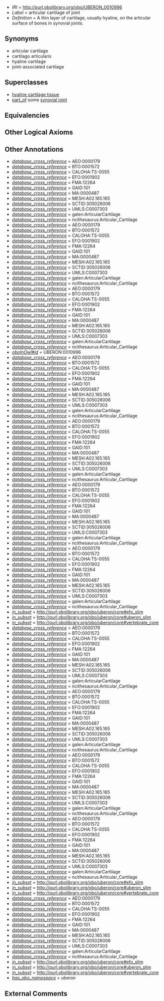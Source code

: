  * *IRI* = http://purl.obolibrary.org/obo/UBERON_0010996
 * *Label* = articular cartilage of joint
 * *Definition* = A thin layer of cartilage, usually hyaline, on the articular surface of bones in synovial joints.

## Synonyms

 * articular cartilage
 * cartilago articularis
 * hyaline cartilage
 * joint-associated cartilage

## Superclasses

 * [hyaline cartilage tissue](../../UBERON/94/UBERON_0001994.md)
 * [part_of](../../BFO/50/BFO_0000050.md) some [synovial joint](../../UBERON/17/UBERON_0002217.md)

## Equivalencies


## Other Logical Axioms


## Other Annotations

 * *[database_cross_reference](../../ef/oboInOwl#hasDbXref.md)* = AEO:0000179
 * *[database_cross_reference](../../ef/oboInOwl#hasDbXref.md)* = BTO:0001572
 * *[database_cross_reference](../../ef/oboInOwl#hasDbXref.md)* = CALOHA:TS-0055
 * *[database_cross_reference](../../ef/oboInOwl#hasDbXref.md)* = EFO:0001902
 * *[database_cross_reference](../../ef/oboInOwl#hasDbXref.md)* = FMA:12264
 * *[database_cross_reference](../../ef/oboInOwl#hasDbXref.md)* = GAID:101
 * *[database_cross_reference](../../ef/oboInOwl#hasDbXref.md)* = MA:0000487
 * *[database_cross_reference](../../ef/oboInOwl#hasDbXref.md)* = MESH:A02.165.165
 * *[database_cross_reference](../../ef/oboInOwl#hasDbXref.md)* = SCTID:305026006
 * *[database_cross_reference](../../ef/oboInOwl#hasDbXref.md)* = UMLS:C0007303
 * *[database_cross_reference](../../ef/oboInOwl#hasDbXref.md)* = galen:ArticularCartilage
 * *[database_cross_reference](../../ef/oboInOwl#hasDbXref.md)* = ncithesaurus:Articular_Cartilage
 * *[database_cross_reference](../../ef/oboInOwl#hasDbXref.md)* = AEO:0000179
 * *[database_cross_reference](../../ef/oboInOwl#hasDbXref.md)* = BTO:0001572
 * *[database_cross_reference](../../ef/oboInOwl#hasDbXref.md)* = CALOHA:TS-0055
 * *[database_cross_reference](../../ef/oboInOwl#hasDbXref.md)* = EFO:0001902
 * *[database_cross_reference](../../ef/oboInOwl#hasDbXref.md)* = FMA:12264
 * *[database_cross_reference](../../ef/oboInOwl#hasDbXref.md)* = GAID:101
 * *[database_cross_reference](../../ef/oboInOwl#hasDbXref.md)* = MA:0000487
 * *[database_cross_reference](../../ef/oboInOwl#hasDbXref.md)* = MESH:A02.165.165
 * *[database_cross_reference](../../ef/oboInOwl#hasDbXref.md)* = SCTID:305026006
 * *[database_cross_reference](../../ef/oboInOwl#hasDbXref.md)* = UMLS:C0007303
 * *[database_cross_reference](../../ef/oboInOwl#hasDbXref.md)* = galen:ArticularCartilage
 * *[database_cross_reference](../../ef/oboInOwl#hasDbXref.md)* = ncithesaurus:Articular_Cartilage
 * *[database_cross_reference](../../ef/oboInOwl#hasDbXref.md)* = AEO:0000179
 * *[database_cross_reference](../../ef/oboInOwl#hasDbXref.md)* = BTO:0001572
 * *[database_cross_reference](../../ef/oboInOwl#hasDbXref.md)* = CALOHA:TS-0055
 * *[database_cross_reference](../../ef/oboInOwl#hasDbXref.md)* = EFO:0001902
 * *[database_cross_reference](../../ef/oboInOwl#hasDbXref.md)* = FMA:12264
 * *[database_cross_reference](../../ef/oboInOwl#hasDbXref.md)* = GAID:101
 * *[database_cross_reference](../../ef/oboInOwl#hasDbXref.md)* = MA:0000487
 * *[database_cross_reference](../../ef/oboInOwl#hasDbXref.md)* = MESH:A02.165.165
 * *[database_cross_reference](../../ef/oboInOwl#hasDbXref.md)* = SCTID:305026006
 * *[database_cross_reference](../../ef/oboInOwl#hasDbXref.md)* = UMLS:C0007303
 * *[database_cross_reference](../../ef/oboInOwl#hasDbXref.md)* = galen:ArticularCartilage
 * *[database_cross_reference](../../ef/oboInOwl#hasDbXref.md)* = ncithesaurus:Articular_Cartilage
 * *[oboInOwl#id](../../id/oboInOwl#id.md)* = UBERON:0010996
 * *[database_cross_reference](../../ef/oboInOwl#hasDbXref.md)* = AEO:0000179
 * *[database_cross_reference](../../ef/oboInOwl#hasDbXref.md)* = BTO:0001572
 * *[database_cross_reference](../../ef/oboInOwl#hasDbXref.md)* = CALOHA:TS-0055
 * *[database_cross_reference](../../ef/oboInOwl#hasDbXref.md)* = EFO:0001902
 * *[database_cross_reference](../../ef/oboInOwl#hasDbXref.md)* = FMA:12264
 * *[database_cross_reference](../../ef/oboInOwl#hasDbXref.md)* = GAID:101
 * *[database_cross_reference](../../ef/oboInOwl#hasDbXref.md)* = MA:0000487
 * *[database_cross_reference](../../ef/oboInOwl#hasDbXref.md)* = MESH:A02.165.165
 * *[database_cross_reference](../../ef/oboInOwl#hasDbXref.md)* = SCTID:305026006
 * *[database_cross_reference](../../ef/oboInOwl#hasDbXref.md)* = UMLS:C0007303
 * *[database_cross_reference](../../ef/oboInOwl#hasDbXref.md)* = galen:ArticularCartilage
 * *[database_cross_reference](../../ef/oboInOwl#hasDbXref.md)* = ncithesaurus:Articular_Cartilage
 * *[database_cross_reference](../../ef/oboInOwl#hasDbXref.md)* = AEO:0000179
 * *[database_cross_reference](../../ef/oboInOwl#hasDbXref.md)* = BTO:0001572
 * *[database_cross_reference](../../ef/oboInOwl#hasDbXref.md)* = CALOHA:TS-0055
 * *[database_cross_reference](../../ef/oboInOwl#hasDbXref.md)* = EFO:0001902
 * *[database_cross_reference](../../ef/oboInOwl#hasDbXref.md)* = FMA:12264
 * *[database_cross_reference](../../ef/oboInOwl#hasDbXref.md)* = GAID:101
 * *[database_cross_reference](../../ef/oboInOwl#hasDbXref.md)* = MA:0000487
 * *[database_cross_reference](../../ef/oboInOwl#hasDbXref.md)* = MESH:A02.165.165
 * *[database_cross_reference](../../ef/oboInOwl#hasDbXref.md)* = SCTID:305026006
 * *[database_cross_reference](../../ef/oboInOwl#hasDbXref.md)* = UMLS:C0007303
 * *[database_cross_reference](../../ef/oboInOwl#hasDbXref.md)* = galen:ArticularCartilage
 * *[database_cross_reference](../../ef/oboInOwl#hasDbXref.md)* = ncithesaurus:Articular_Cartilage
 * *[database_cross_reference](../../ef/oboInOwl#hasDbXref.md)* = AEO:0000179
 * *[database_cross_reference](../../ef/oboInOwl#hasDbXref.md)* = BTO:0001572
 * *[database_cross_reference](../../ef/oboInOwl#hasDbXref.md)* = CALOHA:TS-0055
 * *[database_cross_reference](../../ef/oboInOwl#hasDbXref.md)* = EFO:0001902
 * *[database_cross_reference](../../ef/oboInOwl#hasDbXref.md)* = FMA:12264
 * *[database_cross_reference](../../ef/oboInOwl#hasDbXref.md)* = GAID:101
 * *[database_cross_reference](../../ef/oboInOwl#hasDbXref.md)* = MA:0000487
 * *[database_cross_reference](../../ef/oboInOwl#hasDbXref.md)* = MESH:A02.165.165
 * *[database_cross_reference](../../ef/oboInOwl#hasDbXref.md)* = SCTID:305026006
 * *[database_cross_reference](../../ef/oboInOwl#hasDbXref.md)* = UMLS:C0007303
 * *[database_cross_reference](../../ef/oboInOwl#hasDbXref.md)* = galen:ArticularCartilage
 * *[database_cross_reference](../../ef/oboInOwl#hasDbXref.md)* = ncithesaurus:Articular_Cartilage
 * *[database_cross_reference](../../ef/oboInOwl#hasDbXref.md)* = AEO:0000179
 * *[database_cross_reference](../../ef/oboInOwl#hasDbXref.md)* = BTO:0001572
 * *[database_cross_reference](../../ef/oboInOwl#hasDbXref.md)* = CALOHA:TS-0055
 * *[database_cross_reference](../../ef/oboInOwl#hasDbXref.md)* = EFO:0001902
 * *[database_cross_reference](../../ef/oboInOwl#hasDbXref.md)* = FMA:12264
 * *[database_cross_reference](../../ef/oboInOwl#hasDbXref.md)* = GAID:101
 * *[database_cross_reference](../../ef/oboInOwl#hasDbXref.md)* = MA:0000487
 * *[database_cross_reference](../../ef/oboInOwl#hasDbXref.md)* = MESH:A02.165.165
 * *[database_cross_reference](../../ef/oboInOwl#hasDbXref.md)* = SCTID:305026006
 * *[database_cross_reference](../../ef/oboInOwl#hasDbXref.md)* = UMLS:C0007303
 * *[database_cross_reference](../../ef/oboInOwl#hasDbXref.md)* = galen:ArticularCartilage
 * *[database_cross_reference](../../ef/oboInOwl#hasDbXref.md)* = ncithesaurus:Articular_Cartilage
 * *[in_subset](../../et/oboInOwl#inSubset.md)* = http://purl.obolibrary.org/obo/uberon/core#efo_slim
 * *[in_subset](../../et/oboInOwl#inSubset.md)* = http://purl.obolibrary.org/obo/uberon/core#uberon_slim
 * *[in_subset](../../et/oboInOwl#inSubset.md)* = http://purl.obolibrary.org/obo/uberon/core#vertebrate_core
 * *[database_cross_reference](../../ef/oboInOwl#hasDbXref.md)* = AEO:0000179
 * *[database_cross_reference](../../ef/oboInOwl#hasDbXref.md)* = BTO:0001572
 * *[database_cross_reference](../../ef/oboInOwl#hasDbXref.md)* = CALOHA:TS-0055
 * *[database_cross_reference](../../ef/oboInOwl#hasDbXref.md)* = EFO:0001902
 * *[database_cross_reference](../../ef/oboInOwl#hasDbXref.md)* = FMA:12264
 * *[database_cross_reference](../../ef/oboInOwl#hasDbXref.md)* = GAID:101
 * *[database_cross_reference](../../ef/oboInOwl#hasDbXref.md)* = MA:0000487
 * *[database_cross_reference](../../ef/oboInOwl#hasDbXref.md)* = MESH:A02.165.165
 * *[database_cross_reference](../../ef/oboInOwl#hasDbXref.md)* = SCTID:305026006
 * *[database_cross_reference](../../ef/oboInOwl#hasDbXref.md)* = UMLS:C0007303
 * *[database_cross_reference](../../ef/oboInOwl#hasDbXref.md)* = galen:ArticularCartilage
 * *[database_cross_reference](../../ef/oboInOwl#hasDbXref.md)* = ncithesaurus:Articular_Cartilage
 * *[database_cross_reference](../../ef/oboInOwl#hasDbXref.md)* = AEO:0000179
 * *[database_cross_reference](../../ef/oboInOwl#hasDbXref.md)* = BTO:0001572
 * *[database_cross_reference](../../ef/oboInOwl#hasDbXref.md)* = CALOHA:TS-0055
 * *[database_cross_reference](../../ef/oboInOwl#hasDbXref.md)* = EFO:0001902
 * *[database_cross_reference](../../ef/oboInOwl#hasDbXref.md)* = FMA:12264
 * *[database_cross_reference](../../ef/oboInOwl#hasDbXref.md)* = GAID:101
 * *[database_cross_reference](../../ef/oboInOwl#hasDbXref.md)* = MA:0000487
 * *[database_cross_reference](../../ef/oboInOwl#hasDbXref.md)* = MESH:A02.165.165
 * *[database_cross_reference](../../ef/oboInOwl#hasDbXref.md)* = SCTID:305026006
 * *[database_cross_reference](../../ef/oboInOwl#hasDbXref.md)* = UMLS:C0007303
 * *[database_cross_reference](../../ef/oboInOwl#hasDbXref.md)* = galen:ArticularCartilage
 * *[database_cross_reference](../../ef/oboInOwl#hasDbXref.md)* = ncithesaurus:Articular_Cartilage
 * *[database_cross_reference](../../ef/oboInOwl#hasDbXref.md)* = AEO:0000179
 * *[database_cross_reference](../../ef/oboInOwl#hasDbXref.md)* = BTO:0001572
 * *[database_cross_reference](../../ef/oboInOwl#hasDbXref.md)* = CALOHA:TS-0055
 * *[database_cross_reference](../../ef/oboInOwl#hasDbXref.md)* = EFO:0001902
 * *[database_cross_reference](../../ef/oboInOwl#hasDbXref.md)* = FMA:12264
 * *[database_cross_reference](../../ef/oboInOwl#hasDbXref.md)* = GAID:101
 * *[database_cross_reference](../../ef/oboInOwl#hasDbXref.md)* = MA:0000487
 * *[database_cross_reference](../../ef/oboInOwl#hasDbXref.md)* = MESH:A02.165.165
 * *[database_cross_reference](../../ef/oboInOwl#hasDbXref.md)* = SCTID:305026006
 * *[database_cross_reference](../../ef/oboInOwl#hasDbXref.md)* = UMLS:C0007303
 * *[database_cross_reference](../../ef/oboInOwl#hasDbXref.md)* = galen:ArticularCartilage
 * *[database_cross_reference](../../ef/oboInOwl#hasDbXref.md)* = ncithesaurus:Articular_Cartilage
 * *[database_cross_reference](../../ef/oboInOwl#hasDbXref.md)* = AEO:0000179
 * *[database_cross_reference](../../ef/oboInOwl#hasDbXref.md)* = BTO:0001572
 * *[database_cross_reference](../../ef/oboInOwl#hasDbXref.md)* = CALOHA:TS-0055
 * *[database_cross_reference](../../ef/oboInOwl#hasDbXref.md)* = EFO:0001902
 * *[database_cross_reference](../../ef/oboInOwl#hasDbXref.md)* = FMA:12264
 * *[database_cross_reference](../../ef/oboInOwl#hasDbXref.md)* = GAID:101
 * *[database_cross_reference](../../ef/oboInOwl#hasDbXref.md)* = MA:0000487
 * *[database_cross_reference](../../ef/oboInOwl#hasDbXref.md)* = MESH:A02.165.165
 * *[database_cross_reference](../../ef/oboInOwl#hasDbXref.md)* = SCTID:305026006
 * *[database_cross_reference](../../ef/oboInOwl#hasDbXref.md)* = UMLS:C0007303
 * *[database_cross_reference](../../ef/oboInOwl#hasDbXref.md)* = galen:ArticularCartilage
 * *[database_cross_reference](../../ef/oboInOwl#hasDbXref.md)* = ncithesaurus:Articular_Cartilage
 * *[in_subset](../../et/oboInOwl#inSubset.md)* = http://purl.obolibrary.org/obo/uberon/core#efo_slim
 * *[in_subset](../../et/oboInOwl#inSubset.md)* = http://purl.obolibrary.org/obo/uberon/core#uberon_slim
 * *[in_subset](../../et/oboInOwl#inSubset.md)* = http://purl.obolibrary.org/obo/uberon/core#vertebrate_core
 * *[database_cross_reference](../../ef/oboInOwl#hasDbXref.md)* = AEO:0000179
 * *[database_cross_reference](../../ef/oboInOwl#hasDbXref.md)* = BTO:0001572
 * *[database_cross_reference](../../ef/oboInOwl#hasDbXref.md)* = CALOHA:TS-0055
 * *[database_cross_reference](../../ef/oboInOwl#hasDbXref.md)* = EFO:0001902
 * *[database_cross_reference](../../ef/oboInOwl#hasDbXref.md)* = FMA:12264
 * *[database_cross_reference](../../ef/oboInOwl#hasDbXref.md)* = GAID:101
 * *[database_cross_reference](../../ef/oboInOwl#hasDbXref.md)* = MA:0000487
 * *[database_cross_reference](../../ef/oboInOwl#hasDbXref.md)* = MESH:A02.165.165
 * *[database_cross_reference](../../ef/oboInOwl#hasDbXref.md)* = SCTID:305026006
 * *[database_cross_reference](../../ef/oboInOwl#hasDbXref.md)* = UMLS:C0007303
 * *[database_cross_reference](../../ef/oboInOwl#hasDbXref.md)* = galen:ArticularCartilage
 * *[database_cross_reference](../../ef/oboInOwl#hasDbXref.md)* = ncithesaurus:Articular_Cartilage
 * *[in_subset](../../et/oboInOwl#inSubset.md)* = http://purl.obolibrary.org/obo/uberon/core#efo_slim
 * *[in_subset](../../et/oboInOwl#inSubset.md)* = http://purl.obolibrary.org/obo/uberon/core#uberon_slim
 * *[in_subset](../../et/oboInOwl#inSubset.md)* = http://purl.obolibrary.org/obo/uberon/core#vertebrate_core
 * *[has_obo_namespace](../../ce/oboInOwl#hasOBONamespace.md)* = uberon

## External Comments

